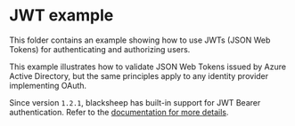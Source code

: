 # JWT example

This folder contains an example showing how to use JWTs (JSON Web Tokens) for
authenticating and authorizing users.

This example illustrates how to validate JSON Web Tokens issued by Azure Active
Directory, but the same principles apply to any identity provider implementing
OAuth.

Since version `1.2.1`, blacksheep has built-in support for JWT Bearer
authentication. Refer to the [documentation for more
details](https://www.neoteroi.dev/blacksheep/authentication/#jwt-bearer).
